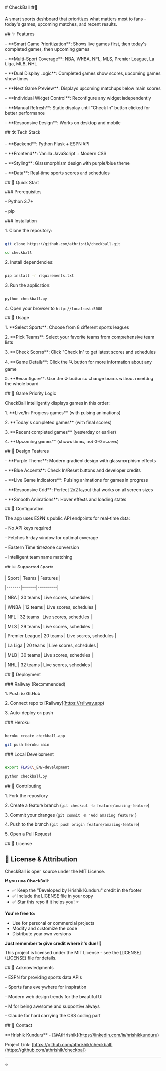 \# CheckBall ⚽🏀



A smart sports dashboard that prioritizes what matters most to fans - today's games, upcoming matches, and recent results.



\## ✨ Features



\- \*\*Smart Game Prioritization\*\*: Shows live games first, then today's completed games, then upcoming games

\- \*\*Multi-Sport Coverage\*\*: NBA, WNBA, NFL, MLS, Premier League, La Liga, MLB, NHL

\- \*\*Dual Display Logic\*\*: Completed games show scores, upcoming games show times

\- \*\*Next Game Preview\*\*: Displays upcoming matchups below main scores

\- \*\*Individual Widget Control\*\*: Reconfigure any widget independently

\- \*\*Manual Refresh\*\*: Static display until "Check In" button clicked for better performance

\- \*\*Responsive Design\*\*: Works on desktop and mobile



\## 🛠️ Tech Stack



\- \*\*Backend\*\*: Python Flask + ESPN API

\- \*\*Frontend\*\*: Vanilla JavaScript + Modern CSS

\- \*\*Styling\*\*: Glassmorphism design with purple/blue theme

\- \*\*Data\*\*: Real-time sports scores and schedules



\## 🚀 Quick Start



\### Prerequisites

\- Python 3.7+

\- pip



\### Installation



1\. Clone the repository:

```bash

git clone https://github.com/athrishik/checkball.git

cd checkball

```



2\. Install dependencies:

```bash

pip install -r requirements.txt

```



3\. Run the application:

```bash

python checkball.py

```



4\. Open your browser to `http://localhost:5000`



\## 📱 Usage



1\. \*\*Select Sports\*\*: Choose from 8 different sports leagues

2\. \*\*Pick Teams\*\*: Select your favorite teams from comprehensive team lists

3\. \*\*Check Scores\*\*: Click "Check In" to get latest scores and schedules

4\. \*\*Game Details\*\*: Click the 🔍 button for more information about any game

5\. \*\*Reconfigure\*\*: Use the ⚙️ button to change teams without resetting the whole board



\## 🎯 Game Priority Logic



CheckBall intelligently displays games in this order:

1\. \*\*Live/In-Progress games\*\* (with pulsing animations)

2\. \*\*Today's completed games\*\* (with final scores)

3\. \*\*Recent completed games\*\* (yesterday or earlier)

4\. \*\*Upcoming games\*\* (shows times, not 0-0 scores)



\## 🎨 Design Features



\- \*\*Purple Theme\*\*: Modern gradient design with glassmorphism effects

\- \*\*Blue Accents\*\*: Check In/Reset buttons and developer credits

\- \*\*Live Game Indicators\*\*: Pulsing animations for games in progress

\- \*\*Responsive Grid\*\*: Perfect 2x2 layout that works on all screen sizes

\- \*\*Smooth Animations\*\*: Hover effects and loading states



\## 🔧 Configuration



The app uses ESPN's public API endpoints for real-time data:

\- No API keys required

\- Fetches 5-day window for optimal coverage

\- Eastern Time timezone conversion

\- Intelligent team name matching



\## 📊 Supported Sports



| Sport | Teams | Features |

|-------|-------|----------|

| NBA | 30 teams | Live scores, schedules |

| WNBA | 12 teams | Live scores, schedules |

| NFL | 32 teams | Live scores, schedules |

| MLS | 29 teams | Live scores, schedules |

| Premier League | 20 teams | Live scores, schedules |

| La Liga | 20 teams | Live scores, schedules |

| MLB | 30 teams | Live scores, schedules |

| NHL | 32 teams | Live scores, schedules |



\## 🚀 Deployment



\### Railway (Recommended)

1\. Push to GitHub

2\. Connect repo to \[Railway](https://railway.app)

3\. Auto-deploy on push



\### Heroku

```bash

heroku create checkball-app

git push heroku main

```



\### Local Development

```bash

export FLASK\_ENV=development

python checkball.py

```



\## 🤝 Contributing



1\. Fork the repository

2\. Create a feature branch (`git checkout -b feature/amazing-feature`)

3\. Commit your changes (`git commit -m 'Add amazing feature'`)

4\. Push to the branch (`git push origin feature/amazing-feature`)

5\. Open a Pull Request



\## 📝 License

## 📄 License & Attribution

CheckBall is open source under the MIT License. 

**If you use CheckBall:**
- ✅ Keep the "Developed by Hrishik Kunduru" credit in the footer
- ✅ Include the LICENSE file in your copy
- ✅ Star this repo if it helps you! ⭐

**You're free to:**
- Use for personal or commercial projects
- Modify and customize the code
- Distribute your own versions

**Just remember to give credit where it's due! 🙏**

This project is licensed under the MIT License - see the \[LICENSE](LICENSE) file for details.



\## 🙏 Acknowledgments



\- ESPN for providing sports data APIs

\- Sports fans everywhere for inspiration

\- Modern web design trends for the beautiful UI

\- M for being awesome and supportive always

\- Claude for hard carrying the CSS coding part

\## 📧 Contact



\*\*Hrishik Kunduru\*\* - \[@AtHrishik](https://linkedin.com/in/hrishikkunduru)



Project Link: \[https://github.com/athrishik/checkball](https://github.com/athrishik/checkball)



---



⭐


